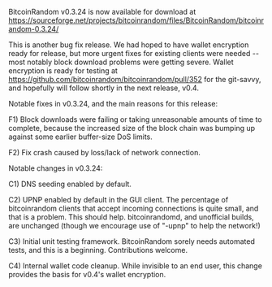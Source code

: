 BitcoinRandom v0.3.24 is now available for download at
https://sourceforge.net/projects/bitcoinrandom/files/BitcoinRandom/bitcoinrandom-0.3.24/

This is another bug fix release.  We had hoped to have wallet encryption ready for release, but more urgent fixes for existing clients were needed -- most notably block download problems were getting severe.  Wallet encryption is ready for testing at https://github.com/bitcoinrandom/bitcoinrandom/pull/352 for the git-savvy, and hopefully will follow shortly in the next release, v0.4.

Notable fixes in v0.3.24, and the main reasons for this release:

F1) Block downloads were failing or taking unreasonable amounts of time to complete, because the increased size of the block chain was bumping up against some earlier buffer-size DoS limits.

F2) Fix crash caused by loss/lack of network connection.

Notable changes in v0.3.24:

C1) DNS seeding enabled by default.

C2) UPNP enabled by default in the GUI client.  The percentage of bitcoinrandom clients that accept incoming connections is quite small, and that is a problem.  This should help.  bitcoinrandomd, and unofficial builds, are unchanged (though we encourage use of "-upnp" to help the network!)

C3) Initial unit testing framework.  BitcoinRandom sorely needs automated tests, and this is a beginning.  Contributions welcome.

C4) Internal wallet code cleanup.  While invisible to an end user, this change provides the basis for v0.4's wallet encryption.
